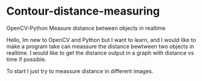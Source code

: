 # Contour-distance-measuring
OpenCV-Python Measure distance between objects in realtime 

Hello, Im new to OpenCV and Python but I want to learn, and I would like 
to make a program take can meassure the distance bewtween two objects in realtime.
I would like to get the distance output in a graph with distance vs time if possible. 

To start I just try to meassure distance in different images. 
